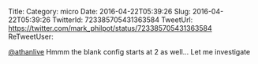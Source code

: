 Title: 
Category: micro
Date: 2016-04-22T05:39:26
Slug: 2016-04-22T05:39:26
TwitterId: 723385705431363584
TweetUrl: https://twitter.com/mark_philpot/status/723385705431363584
ReTweetUser: 

[@athanlive](https://twitter.com/athanlive) Hmmm the blank config starts at 2 as well... Let me investigate